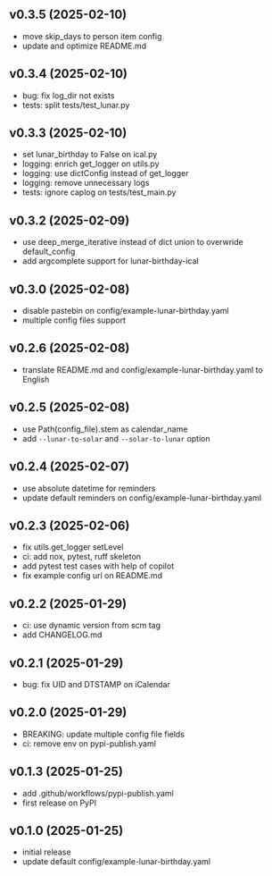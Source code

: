 ## v0.3.5 (2025-02-10)

- move skip_days to person item config
- update and optimize README.md

## v0.3.4 (2025-02-10)

- bug: fix log_dir not exists
- tests: split tests/test_lunar.py

## v0.3.3 (2025-02-10)

- set lunar_birthday to False on ical.py
- logging: enrich get_logger on utils.py
- logging: use dictConfig instead of get_logger
- logging: remove unnecessary logs
- tests: ignore caplog on tests/test_main.py

## v0.3.2 (2025-02-09)

- use deep_merge_iterative instead of dict union to overwride default_config
- add argcomplete support for lunar-birthday-ical

## v0.3.0 (2025-02-08)

- disable pastebin on config/example-lunar-birthday.yaml
- multiple config files support

## v0.2.6 (2025-02-08)

- translate README.md and config/example-lunar-birthday.yaml to English

## v0.2.5 (2025-02-08)

- use Path(config_file).stem as calendar_name
- add `--lunar-to-solar` and `--solar-to-lunar` option

## v0.2.4 (2025-02-07)

- use absolute datetime for reminders
- update default reminders on config/example-lunar-birthday.yaml

## v0.2.3 (2025-02-06)

- fix utils.get_logger setLevel
- ci: add nox, pytest, ruff skeleton
- add pytest test cases with help of copilot
- fix example config url on README.md

## v0.2.2 (2025-01-29)

- ci: use dynamic version from scm tag
- add CHANGELOG.md

## v0.2.1 (2025-01-29)

- bug: fix UID and DTSTAMP on iCalendar

## v0.2.0 (2025-01-29)

- BREAKING: update multiple config file fields
- ci: remove env on pypi-publish.yaml

## v0.1.3 (2025-01-25)

- add .github/workflows/pypi-publish.yaml
- first release on PyPI

## v0.1.0 (2025-01-25)

- initial release
- update default config/example-lunar-birthday.yaml
